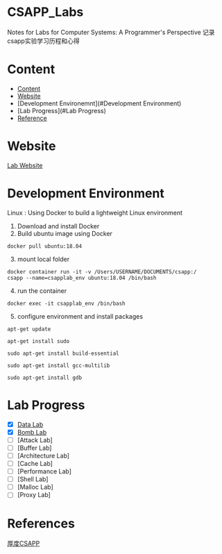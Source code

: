 # CSAPP_Labs
Notes for Labs for Computer Systems: A Programmer's Perspective
记录csapp实验学习历程和心得

# Content

- [Content](#Content)
- [Website](#Website)
- [Development Environemnt](#Development Environment)
- [Lab Progress](#Lab Progress)
- [Reference](#Reference)


# Website
[Lab Website](http://csapp.cs.cmu.edu/3e/labs.html)


# Development Environment

Linux : Using Docker to build a lightweight Linux environment

1. Download and install Docker
2. Build ubuntu image using Docker
```
docker pull ubuntu:18.04
```
3. mount local folder
```
docker container run -it -v /Users/USERNAME/DOCUMENTS/csapp:/
csapp --name=csapplab_env ubuntu:18.04 /bin/bash
```
4. run the container
```
docker exec -it csapplab_env /bin/bash
```
5. configure environment and install packages
```
apt-get update
```
```
apt-get install sudo
```
```
sudo apt-get install build-essential
```
```
sudo apt-get install gcc-multilib
```
```
sudo apt-get install gdb
```


# Lab Progress
- [x] [Data Lab](https://github.com/Lizhao-Liu/CSAPP_Labs/tree/main/Data%20Lab)
- [x] [Bomb Lab](https://github.com/Lizhao-Liu/CSAPP_Labs/tree/main/Bomb%20Lab)
- [ ] [Attack Lab]
- [ ] [Buffer Lab]
- [ ] [Architecture Lab]
- [ ] [Cache Lab]
- [ ] [Performance Lab]
- [ ] [Shell Lab]
- [ ] [Malloc Lab]
- [ ] [Proxy Lab]

# References
[厚度CSAPP](https://wdxtub.com/csapp/thick-csapp-lab-1/2016/04/16)
